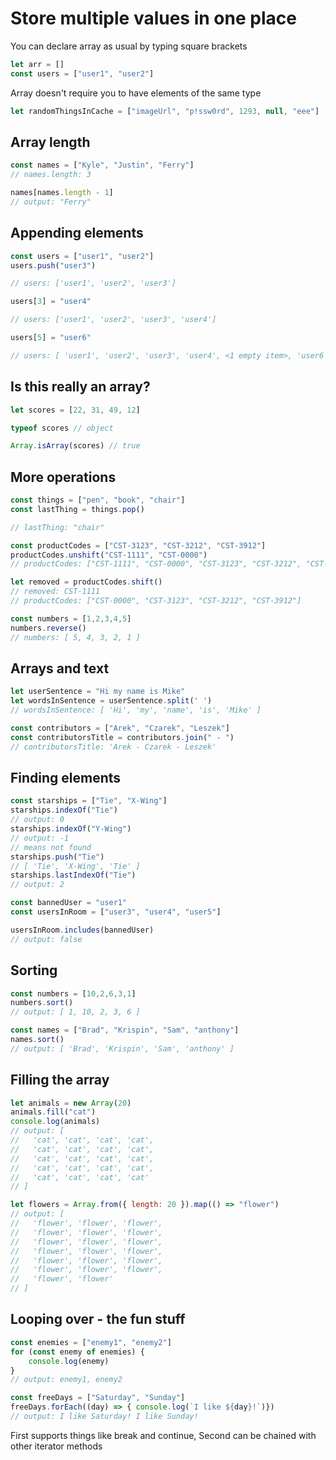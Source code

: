 # Store multiple values in one place

You can declare array as usual by typing square brackets

``` js
let arr = []
const users = ["user1", "user2"]
```

Array doesn't require you to have elements of the same type
``` js
let randomThingsInCache = ["imageUrl", "p!ssw0rd", 1293, null, "eee"]
```

## Array length

``` js
const names = ["Kyle", "Justin", "Ferry"]
// names.length: 3

names[names.length - 1]
// output: "Ferry"
```

## Appending elements

``` js
const users = ["user1", "user2"]
users.push("user3")

// users: ['user1', 'user2', 'user3']

users[3] = "user4"

// users: ['user1', 'user2', 'user3', 'user4']

users[5] = "user6"

// users: [ 'user1', 'user2', 'user3', 'user4', <1 empty item>, 'user6' ]
```


## Is this really an array?

``` js
let scores = [22, 31, 49, 12]

typeof scores // object

Array.isArray(scores) // true
```

## More operations

``` js
const things = ["pen", "book", "chair"]
const lastThing = things.pop()

// lastThing: "chair"
```

``` js
const productCodes = ["CST-3123", "CST-3212", "CST-3912"]
productCodes.unshift("CST-1111", "CST-0000")
// productCodes: ["CST-1111", "CST-0000", "CST-3123", "CST-3212", "CST-3912"]

let removed = productCodes.shift()
// removed: CST-1111
// productCodes: ["CST-0000", "CST-3123", "CST-3212", "CST-3912"]
```

``` js
const numbers = [1,2,3,4,5]
numbers.reverse()
// numbers: [ 5, 4, 3, 2, 1 ]
```

## Arrays and text

``` js
let userSentence = "Hi my name is Mike"
let wordsInSentence = userSentence.split(' ')
// wordsInSentence: [ 'Hi', 'my', 'name', 'is', 'Mike' ]
```

``` js
const contributors = ["Arek", "Czarek", "Leszek"]
const contributorsTitle = contributors.join(" - ")
// contributorsTitle: 'Arek - Czarek - Leszek'
```

## Finding elements

``` js
const starships = ["Tie", "X-Wing"]
starships.indexOf("Tie")
// output: 0
starships.indexOf("Y-Wing")
// output: -1
// means not found
starships.push("Tie")
// [ 'Tie', 'X-Wing', 'Tie' ]
starships.lastIndexOf("Tie")
// output: 2
```

``` js
const bannedUser = "user1"
const usersInRoom = ["user3", "user4", "user5"]

usersInRoom.includes(bannedUser)
// output: false
```

## Sorting

``` js
const numbers = [10,2,6,3,1]
numbers.sort()
// output: [ 1, 10, 2, 3, 6 ]

const names = ["Brad", "Krispin", "Sam", "anthony"]
names.sort()
// output: [ 'Brad', 'Krispin', 'Sam', 'anthony' ]
```

## Filling the array

``` js
let animals = new Array(20)
animals.fill("cat")
console.log(animals)
// output: [
//   'cat', 'cat', 'cat', 'cat',
//   'cat', 'cat', 'cat', 'cat',
//   'cat', 'cat', 'cat', 'cat',
//   'cat', 'cat', 'cat', 'cat',
//   'cat', 'cat', 'cat', 'cat'
// ]

let flowers = Array.from({ length: 20 }).map(() => "flower")
// output: [
//   'flower', 'flower', 'flower',
//   'flower', 'flower', 'flower',
//   'flower', 'flower', 'flower',
//   'flower', 'flower', 'flower',
//   'flower', 'flower', 'flower',
//   'flower', 'flower', 'flower',
//   'flower', 'flower'
// ]
```

## Looping over - the fun stuff

``` js
const enemies = ["enemy1", "enemy2"]
for (const enemy of enemies) {
    console.log(enemy)
}
// output: enemy1, enemy2
```

``` js
const freeDays = ["Saturday", "Sunday"]
freeDays.forEach((day) => { console.log(`I like ${day}!`)})
// output: I like Saturday! I like Sunday!
```

First supports things like break and continue, Second can be chained with other iterator methods
